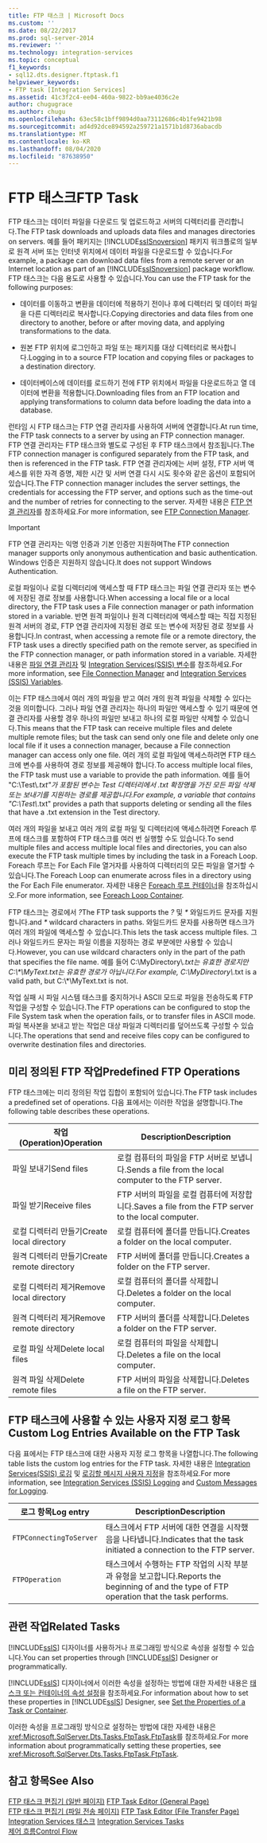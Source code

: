 ```yaml
---
title: FTP 태스크 | Microsoft Docs
ms.custom: ''
ms.date: 08/22/2017
ms.prod: sql-server-2014
ms.reviewer: ''
ms.technology: integration-services
ms.topic: conceptual
f1_keywords:
- sql12.dts.designer.ftptask.f1
helpviewer_keywords:
- FTP task [Integration Services]
ms.assetid: 41c3f2c4-ee04-460a-9822-bb9ae4036c2e
author: chugugrace
ms.author: chugu
ms.openlocfilehash: 63ec58c1bff9894d0aa73112686c4b1fe9421b98
ms.sourcegitcommit: ad4d92dce894592a259721a1571b1d8736abacdb
ms.translationtype: MT
ms.contentlocale: ko-KR
ms.lasthandoff: 08/04/2020
ms.locfileid: "87638950"
---
```

# <a name="ftp-task"></a><span data-ttu-id="19705-102">FTP 태스크</span><span class="sxs-lookup"><span data-stu-id="19705-102">FTP Task</span></span>
  <span data-ttu-id="19705-103">FTP 태스크는 데이터 파일을 다운로드 및 업로드하고 서버의 디렉터리를 관리합니다.</span><span class="sxs-lookup"><span data-stu-id="19705-103">The FTP task downloads and uploads data files and manages directories on servers.</span></span> <span data-ttu-id="19705-104">예를 들어 패키지는 [!INCLUDE[ssISnoversion](../../includes/ssisnoversion-md.md)] 패키지 워크플로의 일부로 원격 서버 또는 인터넷 위치에서 데이터 파일을 다운로드할 수 있습니다.</span><span class="sxs-lookup"><span data-stu-id="19705-104">For example, a package can download data files from a remote server or an Internet location as part of an [!INCLUDE[ssISnoversion](../../includes/ssisnoversion-md.md)] package workflow.</span></span> <span data-ttu-id="19705-105">FTP 태스크는 다음 용도로 사용할 수 있습니다.</span><span class="sxs-lookup"><span data-stu-id="19705-105">You can use the FTP task for the following purposes:</span></span>  
  
-   <span data-ttu-id="19705-106">데이터를 이동하고 변환을 데이터에 적용하기 전이나 후에 디렉터리 및 데이터 파일을 다른 디렉터리로 복사합니다.</span><span class="sxs-lookup"><span data-stu-id="19705-106">Copying directories and data files from one directory to another, before or after moving data, and applying transformations to the data.</span></span>  
  
-   <span data-ttu-id="19705-107">원본 FTP 위치에 로그인하고 파일 또는 패키지를 대상 디렉터리로 복사합니다.</span><span class="sxs-lookup"><span data-stu-id="19705-107">Logging in to a source FTP location and copying files or packages to a destination directory.</span></span>  
  
-   <span data-ttu-id="19705-108">데이터베이스에 데이터를 로드하기 전에 FTP 위치에서 파일을 다운로드하고 열 데이터에 변환을 적용합니다.</span><span class="sxs-lookup"><span data-stu-id="19705-108">Downloading files from an FTP location and applying transformations to column data before loading the data into a database.</span></span>  
  
 <span data-ttu-id="19705-109">런타임 시 FTP 태스크는 FTP 연결 관리자를 사용하여 서버에 연결합니다.</span><span class="sxs-lookup"><span data-stu-id="19705-109">At run time, the FTP task connects to a server by using an FTP connection manager.</span></span> <span data-ttu-id="19705-110">FTP 연결 관리자는 FTP 태스크와 별도로 구성된 후 FTP 태스크에서 참조됩니다.</span><span class="sxs-lookup"><span data-stu-id="19705-110">The FTP connection manager is configured separately from the FTP task, and then is referenced in the FTP task.</span></span> <span data-ttu-id="19705-111">FTP 연결 관리자에는 서버 설정, FTP 서버 액세스를 위한 자격 증명, 제한 시간 및 서버 연결 다시 시도 횟수와 같은 옵션이 포함되어 있습니다.</span><span class="sxs-lookup"><span data-stu-id="19705-111">The FTP connection manager includes the server settings, the credentials for accessing the FTP server, and options such as the time-out and the number of retries for connecting to the server.</span></span> <span data-ttu-id="19705-112">자세한 내용은 [FTP 연결 관리자](../connection-manager/ftp-connection-manager.md)를 참조하세요.</span><span class="sxs-lookup"><span data-stu-id="19705-112">For more information, see [FTP Connection Manager](../connection-manager/ftp-connection-manager.md).</span></span>  
  
> [!IMPORTANT]  
>  <span data-ttu-id="19705-113">FTP 연결 관리자는 익명 인증과 기본 인증만 지원하며</span><span class="sxs-lookup"><span data-stu-id="19705-113">The FTP connection manager supports only anonymous authentication and basic authentication.</span></span> <span data-ttu-id="19705-114">Windows 인증은 지원하지 않습니다.</span><span class="sxs-lookup"><span data-stu-id="19705-114">It does not support Windows Authentication.</span></span>  
  
 <span data-ttu-id="19705-115">로컬 파일이나 로컬 디렉터리에 액세스할 때 FTP 태스크는 파일 연결 관리자 또는 변수에 저장된 경로 정보를 사용합니다.</span><span class="sxs-lookup"><span data-stu-id="19705-115">When accessing a local file or a local directory, the FTP task uses a File connection manager or path information stored in a variable.</span></span> <span data-ttu-id="19705-116">반면 원격 파일이나 원격 디렉터리에 액세스할 때는 직접 지정된 원격 서버의 경로, FTP 연결 관리자에 지정된 경로 또는 변수에 저장된 경로 정보를 사용합니다.</span><span class="sxs-lookup"><span data-stu-id="19705-116">In contrast, when accessing a remote file or a remote directory, the FTP task uses a directly specified path on the remote server, as specified in the FTP connection manager, or path information stored in a variable.</span></span> <span data-ttu-id="19705-117">자세한 내용은 [파일 연결 관리자](../connection-manager/file-connection-manager.md) 및 [Integration Services&#40;SSIS&#41; 변수](../integration-services-ssis-variables.md)를 참조하세요.</span><span class="sxs-lookup"><span data-stu-id="19705-117">For more information, see [File Connection Manager](../connection-manager/file-connection-manager.md) and [Integration Services &#40;SSIS&#41; Variables](../integration-services-ssis-variables.md).</span></span>  
  
 <span data-ttu-id="19705-118">이는 FTP 태스크에서 여러 개의 파일을 받고 여러 개의 원격 파일을 삭제할 수 있다는 것을 의미합니다. 그러나 파일 연결 관리자는 하나의 파일만 액세스할 수 있기 때문에 연결 관리자를 사용할 경우 하나의 파일만 보내고 하나의 로컬 파일만 삭제할 수 있습니다.</span><span class="sxs-lookup"><span data-stu-id="19705-118">This means that the FTP task can receive multiple files and delete multiple remote files; but the task can send only one file and delete only one local file if it uses a connection manager, because a File connection manager can access only one file.</span></span> <span data-ttu-id="19705-119">여러 개의 로컬 파일에 액세스하려면 FTP 태스크에 변수를 사용하여 경로 정보를 제공해야 합니다.</span><span class="sxs-lookup"><span data-stu-id="19705-119">To access multiple local files, the FTP task must use a variable to provide the path information.</span></span> <span data-ttu-id="19705-120">예를 들어 "C:\Test\\*.txt"가 포함된 변수는 Test 디렉터리에서 .txt 확장명을 가진 모든 파일 삭제 또는 보내기를 지원하는 경로를 제공합니다.</span><span class="sxs-lookup"><span data-stu-id="19705-120">For example, a variable that contains "C:\Test\\*.txt" provides a path that supports deleting or sending all the files that have a .txt extension in the Test directory.</span></span>  
  
 <span data-ttu-id="19705-121">여러 개의 파일을 보내고 여러 개의 로컬 파일 및 디렉터리에 액세스하려면 Foreach 루프에 태스크를 포함하여 FTP 태스크를 여러 번 실행할 수도 있습니다.</span><span class="sxs-lookup"><span data-stu-id="19705-121">To send multiple files and access multiple local files and directories, you can also execute the FTP task multiple times by including the task in a Foreach Loop.</span></span> <span data-ttu-id="19705-122">Foreach 루프는 For Each File 열거자를 사용하여 디렉터리의 모든 파일을 열거할 수 있습니다.</span><span class="sxs-lookup"><span data-stu-id="19705-122">The Foreach Loop can enumerate across files in a directory using the For Each File enumerator.</span></span> <span data-ttu-id="19705-123">자세한 내용은 [Foreach 루프 컨테이너](foreach-loop-container.md)을 참조하십시오.</span><span class="sxs-lookup"><span data-stu-id="19705-123">For more information, see [Foreach Loop Container](foreach-loop-container.md).</span></span>  
  
 <span data-ttu-id="19705-124">FTP 태스크는 경로에서 *?*</span><span class="sxs-lookup"><span data-stu-id="19705-124">The FTP task supports the *?*</span></span> <span data-ttu-id="19705-125">및 *\** 와일드카드 문자를 지원합니다.</span><span class="sxs-lookup"><span data-stu-id="19705-125">and *\** wildcard characters in paths.</span></span> <span data-ttu-id="19705-126">와일드카드 문자를 사용하면 태스크가 여러 개의 파일에 액세스할 수 있습니다.</span><span class="sxs-lookup"><span data-stu-id="19705-126">This lets the task access multiple files.</span></span> <span data-ttu-id="19705-127">그러나 와일드카드 문자는 파일 이름을 지정하는 경로 부분에만 사용할 수 있습니다.</span><span class="sxs-lookup"><span data-stu-id="19705-127">However, you can use wildcard characters only in the part of the path that specifies the file name.</span></span> <span data-ttu-id="19705-128">예를 들어 C:\MyDirectory\\*.txt는 유효한 경로지만 C:\\\*\MyText.txt는 유효한 경로가 아닙니다.</span><span class="sxs-lookup"><span data-stu-id="19705-128">For example, C:\MyDirectory\\*.txt is a valid path, but C:\\\*\MyText.txt is not.</span></span>  
  
 <span data-ttu-id="19705-129">작업 실패 시 파일 시스템 태스크를 중지하거나 ASCII 모드로 파일을 전송하도록 FTP 작업을 구성할 수 있습니다.</span><span class="sxs-lookup"><span data-stu-id="19705-129">The FTP operations can be configured to stop the File System task when the operation fails, or to transfer files in ASCII mode.</span></span> <span data-ttu-id="19705-130">파일 복사본을 보내고 받는 작업은 대상 파일과 디렉터리를 덮어쓰도록 구성할 수 있습니다.</span><span class="sxs-lookup"><span data-stu-id="19705-130">The operations that send and receive files copy can be configured to overwrite destination files and directories.</span></span>  
  
## <a name="predefined-ftp-operations"></a><span data-ttu-id="19705-131">미리 정의된 FTP 작업</span><span class="sxs-lookup"><span data-stu-id="19705-131">Predefined FTP Operations</span></span>  
 <span data-ttu-id="19705-132">FTP 태스크에는 미리 정의된 작업 집합이 포함되어 있습니다.</span><span class="sxs-lookup"><span data-stu-id="19705-132">The FTP task includes a predefined set of operations.</span></span> <span data-ttu-id="19705-133">다음 표에서는 이러한 작업을 설명합니다.</span><span class="sxs-lookup"><span data-stu-id="19705-133">The following table describes these operations.</span></span>  
  
|<span data-ttu-id="19705-134">작업(Operation)</span><span class="sxs-lookup"><span data-stu-id="19705-134">Operation</span></span>|<span data-ttu-id="19705-135">Description</span><span class="sxs-lookup"><span data-stu-id="19705-135">Description</span></span>|  
|---------------|-----------------|  
|<span data-ttu-id="19705-136">파일 보내기</span><span class="sxs-lookup"><span data-stu-id="19705-136">Send files</span></span>|<span data-ttu-id="19705-137">로컬 컴퓨터의 파일을 FTP 서버로 보냅니다.</span><span class="sxs-lookup"><span data-stu-id="19705-137">Sends a file from the local computer to the FTP server.</span></span>|  
|<span data-ttu-id="19705-138">파일 받기</span><span class="sxs-lookup"><span data-stu-id="19705-138">Receive files</span></span>|<span data-ttu-id="19705-139">FTP 서버의 파일을 로컬 컴퓨터에 저장합니다.</span><span class="sxs-lookup"><span data-stu-id="19705-139">Saves a file from the FTP server to the local computer.</span></span>|  
|<span data-ttu-id="19705-140">로컬 디렉터리 만들기</span><span class="sxs-lookup"><span data-stu-id="19705-140">Create local directory</span></span>|<span data-ttu-id="19705-141">로컬 컴퓨터에 폴더를 만듭니다.</span><span class="sxs-lookup"><span data-stu-id="19705-141">Creates a folder on the local computer.</span></span>|  
|<span data-ttu-id="19705-142">원격 디렉터리 만들기</span><span class="sxs-lookup"><span data-stu-id="19705-142">Create remote directory</span></span>|<span data-ttu-id="19705-143">FTP 서버에 폴더를 만듭니다.</span><span class="sxs-lookup"><span data-stu-id="19705-143">Creates a folder on the FTP server.</span></span>|  
|<span data-ttu-id="19705-144">로컬 디렉터리 제거</span><span class="sxs-lookup"><span data-stu-id="19705-144">Remove local directory</span></span>|<span data-ttu-id="19705-145">로컬 컴퓨터의 폴더를 삭제합니다.</span><span class="sxs-lookup"><span data-stu-id="19705-145">Deletes a folder on the local computer.</span></span>|  
|<span data-ttu-id="19705-146">원격 디렉터리 제거</span><span class="sxs-lookup"><span data-stu-id="19705-146">Remove remote directory</span></span>|<span data-ttu-id="19705-147">FTP 서버의 폴더를 삭제합니다.</span><span class="sxs-lookup"><span data-stu-id="19705-147">Deletes a folder on the FTP server.</span></span>|  
|<span data-ttu-id="19705-148">로컬 파일 삭제</span><span class="sxs-lookup"><span data-stu-id="19705-148">Delete local files</span></span>|<span data-ttu-id="19705-149">로컬 컴퓨터의 파일을 삭제합니다.</span><span class="sxs-lookup"><span data-stu-id="19705-149">Deletes a file on the local computer.</span></span>|  
|<span data-ttu-id="19705-150">원격 파일 삭제</span><span class="sxs-lookup"><span data-stu-id="19705-150">Delete remote files</span></span>|<span data-ttu-id="19705-151">FTP 서버의 파일을 삭제합니다.</span><span class="sxs-lookup"><span data-stu-id="19705-151">Deletes a file on the FTP server.</span></span>|  
  
## <a name="custom-log-entries-available-on-the-ftp-task"></a><span data-ttu-id="19705-152">FTP 태스크에 사용할 수 있는 사용자 지정 로그 항목</span><span class="sxs-lookup"><span data-stu-id="19705-152">Custom Log Entries Available on the FTP Task</span></span>  
 <span data-ttu-id="19705-153">다음 표에서는 FTP 태스크에 대한 사용자 지정 로그 항목을 나열합니다.</span><span class="sxs-lookup"><span data-stu-id="19705-153">The following table lists the custom log entries for the FTP task.</span></span> <span data-ttu-id="19705-154">자세한 내용은 [Integration Services&#40;SSIS&#41; 로깅](../performance/integration-services-ssis-logging.md) 및 [로깅할 메시지 사용자 지정](../custom-messages-for-logging.md)을 참조하세요.</span><span class="sxs-lookup"><span data-stu-id="19705-154">For more information, see [Integration Services &#40;SSIS&#41; Logging](../performance/integration-services-ssis-logging.md) and [Custom Messages for Logging](../custom-messages-for-logging.md).</span></span>  
  
|<span data-ttu-id="19705-155">로그 항목</span><span class="sxs-lookup"><span data-stu-id="19705-155">Log entry</span></span>|<span data-ttu-id="19705-156">Description</span><span class="sxs-lookup"><span data-stu-id="19705-156">Description</span></span>|  
|---------------|-----------------|  
|`FTPConnectingToServer`|<span data-ttu-id="19705-157">태스크에서 FTP 서버에 대한 연결을 시작했음을 나타냅니다.</span><span class="sxs-lookup"><span data-stu-id="19705-157">Indicates that the task initiated a connection to the FTP server.</span></span>|  
|`FTPOperation`|<span data-ttu-id="19705-158">태스크에서 수행하는 FTP 작업의 시작 부분과 유형을 보고합니다.</span><span class="sxs-lookup"><span data-stu-id="19705-158">Reports the beginning of and the type of FTP operation that the task performs.</span></span>|  
  
## <a name="related-tasks"></a><span data-ttu-id="19705-159">관련 작업</span><span class="sxs-lookup"><span data-stu-id="19705-159">Related Tasks</span></span>  
 <span data-ttu-id="19705-160">[!INCLUDE[ssIS](../../includes/ssis-md.md)] 디자이너를 사용하거나 프로그래밍 방식으로 속성을 설정할 수 있습니다.</span><span class="sxs-lookup"><span data-stu-id="19705-160">You can set properties through [!INCLUDE[ssIS](../../includes/ssis-md.md)] Designer or programmatically.</span></span>  
  
 <span data-ttu-id="19705-161">[!INCLUDE[ssIS](../../includes/ssis-md.md)] 디자이너에서 이러한 속성을 설정하는 방법에 대한 자세한 내용은 [태스크 또는 컨테이너의 속성 설정](../set-the-properties-of-a-task-or-container.md)을 참조하세요.</span><span class="sxs-lookup"><span data-stu-id="19705-161">For information about how to set these properties in [!INCLUDE[ssIS](../../includes/ssis-md.md)] Designer, see [Set the Properties of a Task or Container](../set-the-properties-of-a-task-or-container.md).</span></span>  
  
 <span data-ttu-id="19705-162">이러한 속성을 프로그래밍 방식으로 설정하는 방법에 대한 자세한 내용은 <xref:Microsoft.SqlServer.Dts.Tasks.FtpTask.FtpTask>를 참조하세요.</span><span class="sxs-lookup"><span data-stu-id="19705-162">For more information about programmatically setting these properties, see <xref:Microsoft.SqlServer.Dts.Tasks.FtpTask.FtpTask>.</span></span>  
  
## <a name="see-also"></a><span data-ttu-id="19705-163">참고 항목</span><span class="sxs-lookup"><span data-stu-id="19705-163">See Also</span></span>  
 <span data-ttu-id="19705-164">[FTP 태스크 편집기 &#40;일반 페이지&#41;](../general-page-of-integration-services-designers-options.md) </span><span class="sxs-lookup"><span data-stu-id="19705-164">[FTP Task Editor &#40;General Page&#41;](../general-page-of-integration-services-designers-options.md) </span></span>  
 <span data-ttu-id="19705-165">[FTP 태스크 편집기 &#40;파일 전송 페이지&#41;](../ftp-task-editor-file-transfer-page.md) </span><span class="sxs-lookup"><span data-stu-id="19705-165">[FTP Task Editor &#40;File Transfer Page&#41;](../ftp-task-editor-file-transfer-page.md) </span></span>  
 <span data-ttu-id="19705-166">[Integration Services 태스크](integration-services-tasks.md) </span><span class="sxs-lookup"><span data-stu-id="19705-166">[Integration Services Tasks](integration-services-tasks.md) </span></span>  
 [<span data-ttu-id="19705-167">제어 흐름</span><span class="sxs-lookup"><span data-stu-id="19705-167">Control Flow</span></span>](control-flow.md)  
  
  
